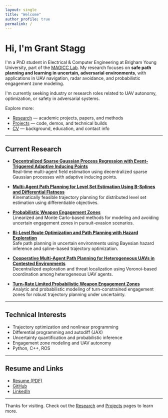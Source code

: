 ```yaml
---
layout: single
title: "Welcome"
author_profile: true
permalink: /
---
```


# Hi, I'm Grant Stagg

I'm a PhD student in Electrical & Computer Engineering at Brigham Young University, part of the [MAGICC Lab](https://magicc.byu.edu/). My research focuses on **safe path planning and learning in uncertain, adversarial environments**, with applications in UAV navigation, radar avoidance, and probabilistic engagement zone modeling.

I'm currently seeking industry or research roles related to UAV autonomy, optimization, or safety in adversarial systems.

Explore more:

-  [Research](/research/) — academic projects, papers, and methods
-  [Projects](/projects/) — code, demos, and technical builds
-  [CV](/cv/) — background, education, and contact info

---

## Current Research

- **[Decentralized Sparse Gaussian Process Regression with Event-Triggered Adaptive Inducing Points](/research/dgp/)**  
  Real-time multi-agent field estimation using decentralized sparse Gaussian processes with adaptive inducing points.

- **[Multi-Agent Path Planning for Level Set Estimation Using B-Splines and Differential Flatness](/research/lse/)**  
  Kinematically feasible trajectory planning for distributed level set estimation using differentiable objectives.

- **[Probabilistic Weapon Engagement Zones](/research/pez/)**  
  Linearized and Monte Carlo-based methods for modeling and avoiding uncertain engagement zones in pursuit-evasion scenarios.

- **[Bi-Level Route Optimization and Path Planning with Hazard Exploration](/research/hazard-planner/)**  
  Safe path planning in uncertain environments using Bayesian hazard inference and spline-based trajectory optimization.

- **[Cooperative Multi-Agent Path Planning for Heterogeneous UAVs in Contested Environments](/research/radar/)**  
  Decentralized exploration and threat localization using Voronoi-based coordination among heterogeneous UAV agents.

- **[Turn-Rate Limited Probabilistic Weapon Engagement Zones](/research/cspez/)**  
  Analytic and probabilistic modeling of turn-constrained engagement zones for robust trajectory planning under uncertainty.

---

## Technical Interests

- Trajectory optimization and nonlinear programming  
- Differential programming and autodiff (JAX)  
- Uncertainty quantification and probabilistic inference  
- Engagement zone modeling and UAV autonomy  
- Python, C++, ROS

---

## Resume and Links

- [Resume (PDF)](/assets/pdf/grant_stagg_cv.pdf)  
- [GitHub](https://github.com/grastagg)  
- [LinkedIn](https://www.linkedin.com/in/grastagg/)

---

Thanks for visiting. Check out the [Research](/research/) and [Projects](/projects/) pages to learn more.
